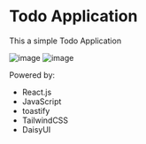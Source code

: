 <h1>Todo Application</h1>

<p>This a simple Todo Application</p>

![image](https://user-images.githubusercontent.com/94512220/231090457-0932f846-dc06-487c-b1eb-d18c6a0a6ee6.png)
![image](https://user-images.githubusercontent.com/94512220/231090901-6b14027c-8606-456a-af5a-7648533d4350.png)

Powered by: 
<ul>
<li>React.js</li>
<li>JavaScript</li>
<li>toastify</li>
<li>TailwindCSS</li>
<li>DaisyUI</li>
</ul>
